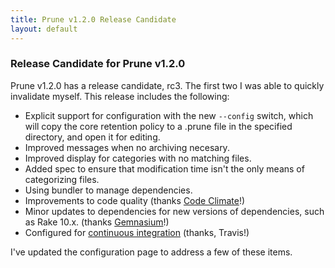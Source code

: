 ```yaml
---
title: Prune v1.2.0 Release Candidate
layout: default
---
```


### Release Candidate for Prune v1.2.0

Prune v1.2.0 has a release candidate, rc3. The first two I was able to quickly invalidate myself. This release includes the following:

- Explicit support for configuration with the new `--config` switch, which will copy the core retention policy to a .prune file in the specified directory, and open it for editing.
- Improved messages when no archiving necesary.
- Improved display for categories with no matching files.
- Added spec to ensure that modification time isn't the only means of categorizing files.
- Using bundler to manage dependencies.
- Improvements to code quality (thanks [Code Climate](https://codeclimate.com/github/geoffreywiseman/prune)!)
- Minor updates to dependencies for new versions of dependencies, such as Rake 10.x. (thanks [Gemnasium](https://gemnasium.com/geoffreywiseman/prune)!)
- Configured for [continuous integration](https://travis-ci.org/geoffreywiseman/prune) (thanks, Travis!)

I've updated the configuration page to address a few of these items.